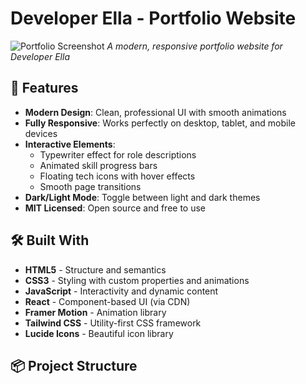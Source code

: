 # Developer Ella - Portfolio Website

![Portfolio Screenshot](https://via.placeholder.com/800x400/4a5568/ffffff?text=Developer+Ella+Portfolio)
_A modern, responsive portfolio website for Developer Ella_

## 🌟 Features

- **Modern Design**: Clean, professional UI with smooth animations
- **Fully Responsive**: Works perfectly on desktop, tablet, and mobile devices
- **Interactive Elements**:
  - Typewriter effect for role descriptions
  - Animated skill progress bars
  - Floating tech icons with hover effects
  - Smooth page transitions
- **Dark/Light Mode**: Toggle between light and dark themes
- **MIT Licensed**: Open source and free to use

## 🛠️ Built With

- **HTML5** - Structure and semantics
- **CSS3** - Styling with custom properties and animations
- **JavaScript** - Interactivity and dynamic content
- **React** - Component-based UI (via CDN)
- **Framer Motion** - Animation library
- **Tailwind CSS** - Utility-first CSS framework
- **Lucide Icons** - Beautiful icon library

## 📦 Project Structure
   
 